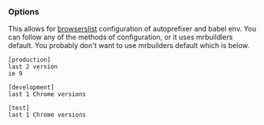 ### Options
This allows for [browserslist](https://github.com/ai/browserslist) configuration
of autoprefixer and babel env.   You can follow any of the
methods of configuration, or it uses mrbuildlers default.   You probably
don't want to use mrbuilders default which is below.

```dsconfig
[production]
last 2 version
ie 9

[development]
last 1 Chrome versions

[test]
last 1 Chrome versions


```


